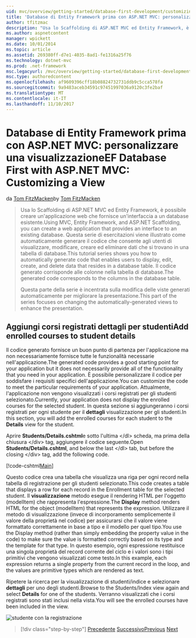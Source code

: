 ```yaml
---
uid: mvc/overview/getting-started/database-first-development/customizing-a-view
title: 'Database di Entity Framework prima con ASP.NET MVC: personalizzare una visualizzazione | Documenti Microsoft'
author: tfitzmac
description: "Usa lo Scaffolding di ASP.NET MVC ed Entity Framework, è possibile creare un'applicazione web che fornisce un'interfaccia a un database esistente. Questa esercitazione seri..."
ms.author: aspnetcontent
manager: wpickett
ms.date: 10/01/2014
ms.topic: article
ms.assetid: 269380ff-d7e1-4035-8ad1-fe1316a25f76
ms.technology: dotnet-mvc
ms.prod: .net-framework
msc.legacyurl: /mvc/overview/getting-started/database-first-development/customizing-a-view
msc.type: authoredcontent
ms.openlocfilehash: af9609396cff18b08824732731ddb9c5cca578fa
ms.sourcegitcommit: 9a9483aceb34591c97451997036a9120c3fe2baf
ms.translationtype: MT
ms.contentlocale: it-IT
ms.lasthandoff: 11/10/2017
---
```

<a name="ef-database-first-with-aspnet-mvc-customizing-a-view"></a><span data-ttu-id="96225-104">Database di Entity Framework prima con ASP.NET MVC: personalizzare una visualizzazione</span><span class="sxs-lookup"><span data-stu-id="96225-104">EF Database First with ASP.NET MVC: Customizing a View</span></span>
====================
<span data-ttu-id="96225-105">da [Tom FitzMacken](https://github.com/tfitzmac)</span><span class="sxs-lookup"><span data-stu-id="96225-105">by [Tom FitzMacken](https://github.com/tfitzmac)</span></span>

> <span data-ttu-id="96225-106">Usa lo Scaffolding di ASP.NET MVC ed Entity Framework, è possibile creare un'applicazione web che fornisce un'interfaccia a un database esistente.</span><span class="sxs-lookup"><span data-stu-id="96225-106">Using MVC, Entity Framework, and ASP.NET Scaffolding, you can create a web application that provides an interface to an existing database.</span></span> <span data-ttu-id="96225-107">Questa serie di esercitazioni viene illustrato come automaticamente generare il codice che consente agli utenti di visualizzare, modificare, creare ed eliminare dati che si trovano in una tabella di database.</span><span class="sxs-lookup"><span data-stu-id="96225-107">This tutorial series shows you how to automatically generate code that enables users to display, edit, create, and delete data that resides in a database table.</span></span> <span data-ttu-id="96225-108">Il codice generato corrisponde alle colonne nella tabella di database.</span><span class="sxs-lookup"><span data-stu-id="96225-108">The generated code corresponds to the columns in the database table.</span></span>
> 
> <span data-ttu-id="96225-109">Questa parte della serie è incentrata sulla modifica delle viste generati automaticamente per migliorare la presentazione.</span><span class="sxs-lookup"><span data-stu-id="96225-109">This part of the series focuses on changing the automatically-generated views to enhance the presentation.</span></span>


## <a name="add-enrolled-courses-to-student-details"></a><span data-ttu-id="96225-110">Aggiungi corsi registrati dettagli per studenti</span><span class="sxs-lookup"><span data-stu-id="96225-110">Add enrolled courses to student details</span></span>

<span data-ttu-id="96225-111">Il codice generato fornisce un buon punto di partenza per l'applicazione ma non necessariamente fornisce tutte le funzionalità necessarie nell'applicazione.</span><span class="sxs-lookup"><span data-stu-id="96225-111">The generated code provides a good starting point for your application but it does not necessarily provide all of the functionality that you need in your application.</span></span> <span data-ttu-id="96225-112">È possibile personalizzare il codice per soddisfare i requisiti specifici dell'applicazione.</span><span class="sxs-lookup"><span data-stu-id="96225-112">You can customize the code to meet the particular requirements of your application.</span></span> <span data-ttu-id="96225-113">Attualmente, l'applicazione non vengono visualizzati i corsi registrati per gli studenti selezionato.</span><span class="sxs-lookup"><span data-stu-id="96225-113">Currently, your application does not display the enrolled courses for the selected student.</span></span> <span data-ttu-id="96225-114">In questa sezione si aggiungeranno i corsi registrati per ogni studente per il **dettagli** visualizzazione per gli studenti.</span><span class="sxs-lookup"><span data-stu-id="96225-114">In this section, you will add the enrolled courses for each student to the **Details** view for the student.</span></span>

<span data-ttu-id="96225-115">Aprire **Students/Details.cshtml**e sotto l'ultima &lt;/dl&gt; scheda, ma prima della chiusura &lt;/div&gt; tag, aggiungere il codice seguente.</span><span class="sxs-lookup"><span data-stu-id="96225-115">Open **Students/Details.cshtml**, and below the last &lt;/dl&gt; tab, but before the closing &lt;/div&gt; tag, add the following code.</span></span>

[!code-cshtml[Main](customizing-a-view/samples/sample1.cshtml)]

<span data-ttu-id="96225-116">Questo codice crea una tabella che visualizza una riga per ogni record nella tabella di registrazione per gli studenti selezionato.</span><span class="sxs-lookup"><span data-stu-id="96225-116">This code creates a table that displays a row for each record in the Enrollment table for the selected student.</span></span> <span data-ttu-id="96225-117">Il **visualizzazione** metodo esegue il rendering HTML per l'oggetto (modelItem) che rappresenta l'espressione.</span><span class="sxs-lookup"><span data-stu-id="96225-117">The **Display** method renders HTML for the object (modelItem) that represents the expression.</span></span> <span data-ttu-id="96225-118">Utilizzare il metodo di visualizzazione (invece di incorporamento semplicemente il valore della proprietà nel codice) per assicurarsi che il valore viene formattato correttamente in base a tipo e il modello per quel tipo.</span><span class="sxs-lookup"><span data-stu-id="96225-118">You use the Display method (rather than simply embedding the property value in the code) to make sure the value is formatted correctly based on its type and the template for that type.</span></span> <span data-ttu-id="96225-119">In questo esempio, ogni espressione restituisce una singola proprietà del record corrente del ciclo e i valori sono i tipi primitivi che vengono visualizzati come testo.</span><span class="sxs-lookup"><span data-stu-id="96225-119">In this example, each expression returns a single property from the current record in the loop, and the values are primitive types which are rendered as text.</span></span>

<span data-ttu-id="96225-120">Ripetere la ricerca per la visualizzazione di studenti/indice e selezionare **dettagli** per uno degli studenti.</span><span class="sxs-lookup"><span data-stu-id="96225-120">Browse to the Students/Index view again and select **Details** for one of the students.</span></span> <span data-ttu-id="96225-121">Verranno visualizzati che i corsi registrati sono stati inclusi nella vista.</span><span class="sxs-lookup"><span data-stu-id="96225-121">You will see the enrolled courses have been included in the view.</span></span>

![studente con la registrazione](customizing-a-view/_static/image1.png)

>[!div class="step-by-step"]
<span data-ttu-id="96225-123">[Precedente](changing-the-database.md)
[Successivo](enhancing-data-validation.md)</span><span class="sxs-lookup"><span data-stu-id="96225-123">[Previous](changing-the-database.md)
[Next](enhancing-data-validation.md)</span></span>
